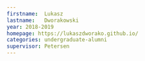 ```yaml
---
firstname:  Lukasz
lastname:   Dworakowski
year: 2018-2019
homepage: https://lukaszdworako.github.io/
categories: undergraduate-alumni
supervisor: Petersen
---
```

